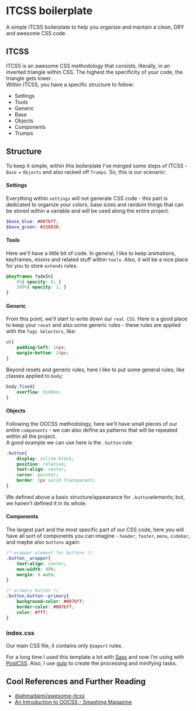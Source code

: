 # ITCSS boilerplate

A simple ITCSS boilerplate to help you organize and mantain a clean, DRY and awesome CSS code.


## ITCSS

ITCSS is an awesome CSS methodology that consists, literally, in an inverted triangle within CSS. The highest the specificity of your code, the triangle gets lower.  
Within ITCSS, you have a specific structure to follow:

- Settings
- Tools
- Generic
- Base
- Objects
- Components
- Trumps


## Structure

To keep it simple, within this boilerplate I've merged some steps of ITCSS - `Base` + `Objects` and also racked off `Trumps`.
So, this is our scenario:


#### Settings

Everything within `settings` will not generate CSS code - this part is dedicated to organize your colors, base sizes and random things that can be stored within a variable and will be used along the entire project.  

```scss
$base_blue: #007bff;
$base_green: #218838;
```


#### Tools

Here we'll have a little bit of code. In general, I like to keep animations, keyframes, mixins and related stuff within `tools`. Also, it will be a nice place for you to store `extends` rules.  

```css
@keyframes fadeIn{
    0%{ opacity: 0; }
    100%{ opacity: 1; }
}
```


#### Generic

From this point, we'll start to write down our `real CSS`. Here is a good place to keep your `reset` and also  some generic rules - these rules are applied with the `Tags Selectors`, like:

```css
ul{
    padding-left: 16px;
    margin-bottom: 24px;
}
```

Beyond resets and generic rules, here I like to put some general rules, like classes applied to `body`:  

```css
body.fixed{
    overflow: hidden;
}
```

#### Objects

Following the OOCSS methodology, here we'll have small pieces of our entire `components` - we can also define as patterns that will be repeated within all the project.  
A good example we can use here is the `.button` rule:

```css
.button{
    display: inline-block;
    position: relative;
    text-align: center;
    cursor: pointer;
    border: 1px solid transparent;
}
```

We defined above a basic structure/appearance for `.button`elements; but, we haven't defined it in its whole.


#### Components

The largest part and the most specific part of our CSS code, here you will have all sort of components you can imagine - `header`, `footer`, `menu`, `sidebar`, and maybe also `buttons` again:

```css
/* wrapper element for buttons */
.button__wrapper{
    text-align: center;
    max-width: 80%;
    margin: 0 auto;
}

/* primary button */
.button.button--primary{
    background-color: #007bff;
    border-color: #007bff;
    color: #fff;
}
```


### index.css

Our main CSS file, it contains only `@import` rules.  

For a long time I used this template a lot with [Sass](https://sass-lang.com/) and now I'm using with [PostCSS](https://postcss.org/). Also, I use [gulp](http://gulpjs.com/) to create the processing and minifying tasks.


## Cool References and Further Reading

- [@ahmadajmi/awesome-itcss](https://github.com/ahmadajmi/awesome-itcss)
- [An Introduction to OOCSS - Smashing Magazine](https://www.smashingmagazine.com/2011/12/an-introduction-to-object-oriented-css-oocss/)

